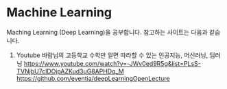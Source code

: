 # Machine Learning

Maching Learning (Deep Learning)을 공부합니다. 
참고하는 사이트는 다음과 같습니다.

1) Youtube 바람님의 고등학교 수학만 알면 따라할 수 있는 인공지능, 머신러닝, 딥러닝
   https://www.youtube.com/watch?v=-JWv0ed9R5g&list=PLsS-TVNjbU7clDOjpAZKud3uG8APHDq_M
   https://github.com/eventia/deepLearningOpenLecture

